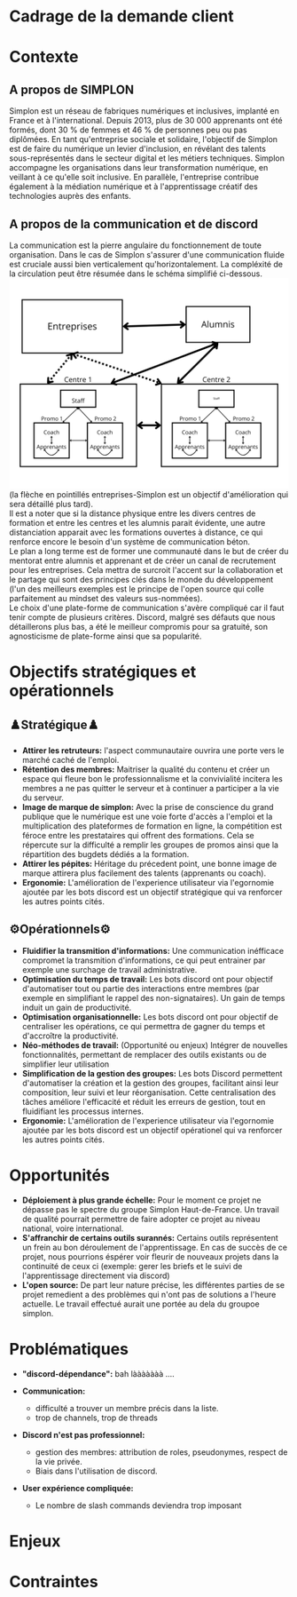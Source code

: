 # Cadrage de la demande client

# Contexte

## A propos de SIMPLON

Simplon est un réseau de fabriques numériques et inclusives, implanté en France et à l'international. Depuis 2013, plus de 30 000 apprenants ont été formés, dont 30 % de femmes et 46 % de personnes peu ou pas diplômées. En tant qu'entreprise sociale et solidaire, l'objectif de Simplon est de faire du numérique un levier d'inclusion, en révélant des talents sous-représentés dans le secteur digital et les métiers techniques. Simplon accompagne les organisations dans leur transformation numérique, en veillant à ce qu'elle soit inclusive. En parallèle, l'entreprise contribue également à la médiation numérique et à l'apprentissage créatif des technologies auprès des enfants.

## A propos de la communication et de discord

La communication est la pierre angulaire du fonctionnement de toute organisation. Dans le cas de Simplon s'assurer d'une communication fluide est cruciale aussi bien verticalement qu'horizontalement. La compléxité de la circulation peut être résumée dans le schéma simplifié ci-dessous.
![image](/./assets/img/schema-communication.png)
(la flèche en pointillés entreprises-Simplon est un objectif d'amélioration qui sera détaillé plus tard).<br>
Il est a noter que si la distance physique entre les divers centres de formation et entre les centres et les alumnis parait évidente, une autre distanciation apparait avec les formations ouvertes à distance, ce qui renforce encore le besoin d'un système de communication béton.<br>
Le plan a long terme est de former une communauté dans le but de créer du mentorat entre alumnis et apprenant et de créer un canal de recrutement pour les entreprises. Cela mettra de surcroit l'accent sur la collaboration et le partage qui sont des principes clés dans le monde du développement (l'un des meilleurs exemples est le principe de l'open source qui colle parfaitement au mindset des valeurs sus-nommées).<br>
Le choix d'une plate-forme de communication s'avère compliqué car il faut tenir compte de plusieurs critères. Discord, malgré ses défauts que nous détaillerons plus bas, a été le meilleur compromis pour sa gratuité, son agnosticisme de plate-forme ainsi que sa popularité.

# Objectifs stratégiques et opérationnels

## ♟️Stratégique♟️
- **Attirer les retruteurs:** l'aspect communautaire ouvrira une porte vers le marché caché de l'emploi. 
- **Rétention des membres:** Maitriser la qualité du contenu et créer un espace qui fleure bon le professionnalisme et la convivialité incitera les membres a ne pas quitter le serveur et à continuer a participer a la vie du serveur.
- **Image de marque de simplon:** Avec la prise de conscience du grand publique que le numérique est une voie forte d'accès a l'emploi et la multiplication des plateformes de formation en ligne, la compétition est féroce entre les prestataires qui offrent des formations. Cela se répercute sur la difficulté a remplir les groupes de promos ainsi que la répartition des bugdets dédiés a la formation. 
- **Attirer les pépites:** Héritage du précedent point, une bonne image de marque attirera plus facilement des talents (apprenants ou coach).
- **Ergonomie:** L'amélioration de l'experience utilisateur via l'egornomie ajoutée par les bots discord est un objectif stratégique qui va renforcer les autres points cités. 

## ⚙️Opérationnels⚙️
- **Fluidifier la transmition d'informations:** Une communication inéfficace compromet la transmition d'informations, ce qui peut entrainer par exemple une surchage de travail administrative.
- **Optimisation du temps de travail:** Les bots discord ont pour objectif d'automatiser tout ou partie des interactions entre membres (par exemple en simplifiant le rappel des non-signataires). Un gain de temps induit un gain de productivité.
- **Optimisation organisationnelle:** Les bots discord ont pour objectif de centraliser les opérations, ce qui permettra de gagner du temps et d'accroître la productivité.
- **Néo-méthodes de travail:** (Opportunité ou enjeux) Intégrer de nouvelles fonctionnalités, permettant de remplacer des outils existants ou de simplifier leur utilisation
- **Simplification de la gestion des groupes:** Les bots Discord permettent d'automatiser la création et la gestion des groupes, facilitant ainsi leur composition, leur suivi et leur réorganisation. Cette centralisation des tâches améliore l'efficacité et réduit les erreurs de gestion, tout en fluidifiant les processus internes.
- **Ergonomie:** L'amélioration de l'experience utilisateur via l'egornomie ajoutée par les bots discord est un objectif opérationel qui va renforcer les autres points cités. 

# Opportunités
- **Déploiement à plus grande échelle:** Pour le moment ce projet ne dépasse pas le spectre du groupe Simplon Haut-de-France. Un travail de qualité pourrait permettre de faire adopter ce projet au niveau national, voire international.
- **S'affranchir de certains outils surannés:** Certains outils représentent un frein au bon déroulement de l'apprentissage. En cas de succès de ce projet, nous pourrions éspérer voir fleurir de nouveaux projets dans la continuité de ceux ci (exemple: gerer les briefs et le suivi de l'apprentissage directement via discord)
- **L'open source:** De part leur nature précise, les différentes parties de se projet remedient a des problèmes qui n'ont pas de solutions a l'heure actuelle. Le travail effectué aurait une portée au dela du groupoe simplon.

# Problématiques

- **"discord-dépendance":** bah lààààààà ....
- **Communication:**
    - difficulté a trouver un membre précis dans la liste.
    - trop de channels, trop de threads
    
- **Discord n'est pas professionnel:**
    - gestion des membres: attribution de roles, pseudonymes, respect de la vie privée.
    - Biais dans l'utilisation de discord. 
- **User expérience compliquée:**
    - Le nombre de slash commands deviendra trop imposant



# Enjeux



# Contraintes
